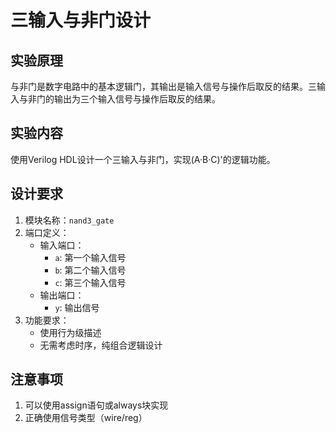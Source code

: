 # 三输入与非门设计

## 实验原理
与非门是数字电路中的基本逻辑门，其输出是输入信号与操作后取反的结果。三输入与非门的输出为三个输入信号与操作后取反的结果。

## 实验内容
使用Verilog HDL设计一个三输入与非门，实现(A·B·C)'的逻辑功能。

## 设计要求
1. 模块名称：`nand3_gate`
2. 端口定义：
   - 输入端口：
     - `a`: 第一个输入信号
     - `b`: 第二个输入信号
     - `c`: 第三个输入信号
   - 输出端口：
     - `y`: 输出信号
3. 功能要求：
   - 使用行为级描述
   - 无需考虑时序，纯组合逻辑设计

## 注意事项
1. 可以使用assign语句或always块实现
2. 正确使用信号类型（wire/reg）